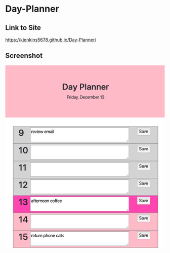 # Day-Planner

## Link to Site

https://kjenkins5678.github.io/Day-Planner/

## Screenshot

![Day Planner Screenshot](assets/day_planner_screenshot.png)
